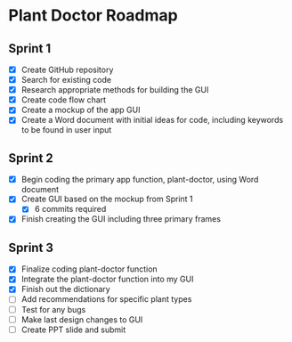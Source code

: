 # Plant Doctor Roadmap

## Sprint 1
- [x] Create GitHub repository
- [x] Search for existing code
- [x] Research appropriate methods for building the GUI
- [x] Create code flow chart
- [x] Create a mockup of the app GUI
- [x] Create a Word document with initial ideas for code, including keywords to be found in user input

## Sprint 2
- [x] Begin coding the primary app function, plant-doctor, using Word document
- [x] Create GUI based on the mockup from Sprint 1
    - [x] 6 commits required
- [x] Finish creating the GUI including three primary frames 

## Sprint 3
- [x] Finalize coding plant-doctor function
- [x] Integrate the plant-doctor function into my GUI
- [x] Finish out the dictionary
- [ ] Add recommendations for specific plant types
- [ ] Test for any bugs
- [ ] Make last design changes to GUI
- [ ] Create PPT slide and submit

